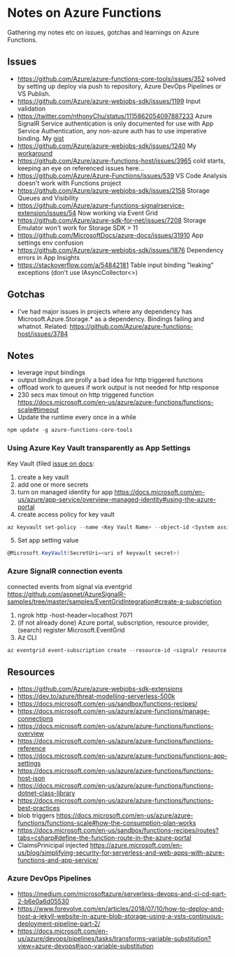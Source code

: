 # Notes on Azure Functions
Gathering my notes etc on issues, gotchas and learnings on Azure Functions. 
## Issues
* https://github.com/Azure/azure-functions-core-tools/issues/352 solved by setting up deploy via push to repository, Azure DevOps Pipelines or VS Publish.
* https://github.com/Azure/azure-webjobs-sdk/issues/1199 Input validation
* https://twitter.com/nthonyChu/status/1115862054097887233 Azure SignalR Service authentication is only documented for use with App Service Authentication, any non-azure auth has to use imperative binding. My [gist](https://gist.github.com/ErikAndreas/72c94a0c8a9e6e632f44522c41be8ee7)
* https://github.com/Azure/azure-webjobs-sdk/issues/1240 My [workaround](https://github.com/ErikAndreas/AzureIoTHubCheckpointSetter)
* https://github.com/Azure/azure-functions-host/issues/3965 cold starts, keeping an eye on referenced issues here...
* https://github.com/Azure/Azure-Functions/issues/539 VS Code Analysis doesn't work with Functions project
* https://github.com/Azure/azure-webjobs-sdk/issues/2158 Storage Queues and Visibility
* https://github.com/Azure/azure-functions-signalrservice-extension/issues/54 Now working via Event Grid
* https://github.com/Azure/azure-sdk-for-net/issues/7208 Storage Emulator won't work for Storage SDK > 11
* https://github.com/MicrosoftDocs/azure-docs/issues/31910 App settings env confusion
* https://github.com/Azure/azure-webjobs-sdk/issues/1876 Dependency errors in App Insights
* https://stackoverflow.com/a/54842181 Table input binding "leaking" exceptions (don't use IAsyncCollector<>)


## Gotchas
* I've had major issues in projects where any dependency has Microsoft.Azure.Storage.* as a dependency. Bindings failing and whatnot. Related: https://github.com/Azure/azure-functions-host/issues/3784
## Notes
* leverage input bindings
* output bindings are prolly a bad idea for http triggered functions
* offload work to queues if work output is not needed for http response
* 230 secs max timout on http triggered function https://docs.microsoft.com/en-us/azure/azure-functions/functions-scale#timeout
* Update the runtime every once in a while 
```powershell
npm update -g azure-functions-core-tools
```

### Using Azure Key Vault transparently as App Settings
Key Vault (filed [issue on docs](https://github.com/MicrosoftDocs/azure-docs/issues/29869):
1. create a key vault
2. add one or more secrets
3. turn on managed identity for app  https://docs.microsoft.com/en-us/azure/app-service/overview-managed-identity#using-the-azure-portal
4. create access policy for key vault
```powershell
az keyvault set-policy --name <Key Vault Name> --object-id <System assigned identity of func app> --secret-permissions get --subscription <Subscription name>
```
5. Set app setting value 
```powershell
@Microsoft.KeyVault(SecretUri=<uri of keyvault secret>)
```
### Azure SignalR connection events
connected events from signal via eventgrid  https://github.com/aspnet/AzureSignalR-samples/tree/master/samples/EventGridIntegration#create-a-subscription
1. ngrok http -host-header=localhost 7071
2. (if not already done) Azure portal, subscription, resource provider, (search) register Microsoft.EventGrid
3. Az CLI
```powershell
az eventgrid event-subscription create --resource-id <signalr resource id from properties blade in portal> --name <event grid setup name> --endpoint https://<your id>.ngrok.io/runtime/webhooks/eventgrid?functionName=OnConnection
```

## Resources
* https://github.com/Azure/azure-webjobs-sdk-extensions
* https://dev.to/azure/threat-modelling-serverless-500k
* https://docs.microsoft.com/en-us/sandbox/functions-recipes/
* https://docs.microsoft.com/en-us/azure/azure-functions/manage-connections
* https://docs.microsoft.com/en-us/azure/azure-functions/functions-overview
* https://docs.microsoft.com/en-us/azure/azure-functions/functions-reference
* https://docs.microsoft.com/en-us/azure/azure-functions/functions-app-settings
* https://docs.microsoft.com/en-us/azure/azure-functions/functions-host-json
* https://docs.microsoft.com/en-us/azure/azure-functions/functions-dotnet-class-library
* https://docs.microsoft.com/en-us/azure/azure-functions/functions-best-practices
* blob triggers https://docs.microsoft.com/en-us/azure/azure-functions/functions-scale#how-the-consumption-plan-works
* https://docs.microsoft.com/en-us/sandbox/functions-recipes/routes?tabs=csharp#define-the-function-route-in-the-azure-portal
* ClaimsPrinicipal injected https://azure.microsoft.com/en-us/blog/simplifying-security-for-serverless-and-web-apps-with-azure-functions-and-app-service/
### Azure DevOps Pipelines
* https://medium.com/microsoftazure/serverless-devops-and-ci-cd-part-2-b6e0a6d05530
* https://www.forevolve.com/en/articles/2018/07/10/how-to-deploy-and-host-a-jekyll-website-in-azure-blob-storage-using-a-vsts-continuous-deployment-pipeline-part-2/
* https://docs.microsoft.com/en-us/azure/devops/pipelines/tasks/transforms-variable-substitution?view=azure-devops#json-variable-substitution
